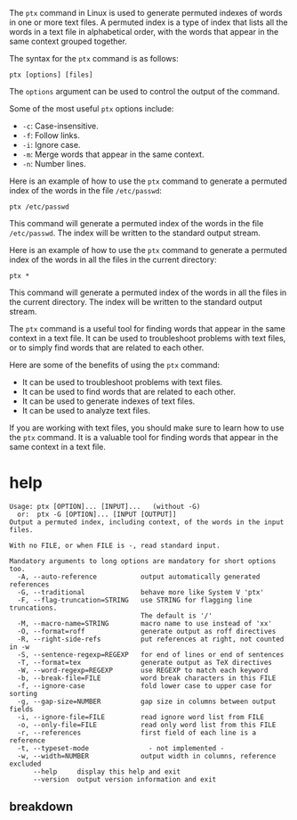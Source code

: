 The `ptx` command in Linux is used to generate permuted indexes of words in one or more text files. A permuted index is a type of index that lists all the words in a text file in alphabetical order, with the words that appear in the same context grouped together.

The syntax for the `ptx` command is as follows:

```
ptx [options] [files]
```

The `options` argument can be used to control the output of the command.

Some of the most useful `ptx` options include:

* `-c`: Case-insensitive.
* `-f`: Follow links.
* `-i`: Ignore case.
* `-m`: Merge words that appear in the same context.
* `-n`: Number lines.

Here is an example of how to use the `ptx` command to generate a permuted index of the words in the file `/etc/passwd`:

```
ptx /etc/passwd
```

This command will generate a permuted index of the words in the file `/etc/passwd`. The index will be written to the standard output stream.

Here is an example of how to use the `ptx` command to generate a permuted index of the words in all the files in the current directory:

```
ptx *
```

This command will generate a permuted index of the words in all the files in the current directory. The index will be written to the standard output stream.

The `ptx` command is a useful tool for finding words that appear in the same context in a text file. It can be used to troubleshoot problems with text files, or to simply find words that are related to each other.

Here are some of the benefits of using the `ptx` command:

* It can be used to troubleshoot problems with text files.
* It can be used to find words that are related to each other.
* It can be used to generate indexes of text files.
* It can be used to analyze text files.

If you are working with text files, you should make sure to learn how to use the `ptx` command. It is a valuable tool for finding words that appear in the same context in a text file.



# help 

```
Usage: ptx [OPTION]... [INPUT]...   (without -G)
  or:  ptx -G [OPTION]... [INPUT [OUTPUT]]
Output a permuted index, including context, of the words in the input files.

With no FILE, or when FILE is -, read standard input.

Mandatory arguments to long options are mandatory for short options too.
  -A, --auto-reference           output automatically generated references
  -G, --traditional              behave more like System V 'ptx'
  -F, --flag-truncation=STRING   use STRING for flagging line truncations.
                                 The default is '/'
  -M, --macro-name=STRING        macro name to use instead of 'xx'
  -O, --format=roff              generate output as roff directives
  -R, --right-side-refs          put references at right, not counted in -w
  -S, --sentence-regexp=REGEXP   for end of lines or end of sentences
  -T, --format=tex               generate output as TeX directives
  -W, --word-regexp=REGEXP       use REGEXP to match each keyword
  -b, --break-file=FILE          word break characters in this FILE
  -f, --ignore-case              fold lower case to upper case for sorting
  -g, --gap-size=NUMBER          gap size in columns between output fields
  -i, --ignore-file=FILE         read ignore word list from FILE
  -o, --only-file=FILE           read only word list from this FILE
  -r, --references               first field of each line is a reference
  -t, --typeset-mode               - not implemented -
  -w, --width=NUMBER             output width in columns, reference excluded
      --help     display this help and exit
      --version  output version information and exit

```



## breakdown

```

```
